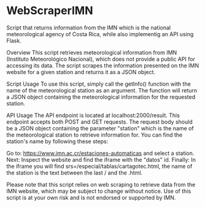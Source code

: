 # WebScraperIMN
Script that returns information from the IMN which is the national meteorological agency of Costa Rica, while also implementig an API using Flask.

Overview
This script retrieves meteorological information from IMN (Instituto Meteorológico Nacional), which does not provide a public API for accessing its data. 
The script scrapes the information presented on the IMN website for a given station and returns it as a JSON object.

Script Usage
To use this script, simply call the getInfo() function with the name of the meteorological station as an argument. 
The function will return a JSON object containing the meteorological information for the requested station.

API Usage
The API endpoint is located at localhost:2000/result. This endpoint accepts both POST and GET requests. 
The request body should be a JSON object containing the parameter "station" which is the name of the meteorological station to retrieve information for.
You can find the station's name by following these steps:

Go to: https://www.imn.ac.cr/estaciones-automaticas and select a station.
Next: Inspect the website and find the iframe with the "datos" id.
Finally: In the iframe you will find srs=/especial/tablas/cartagotec.html, the name of the station is the text between the last / and the .html.

Please note that this script relies on web scraping to retrieve data from the IMN website, which may be subject to change without notice. 
Use of this script is at your own risk and is not endorsed or supported by IMN.
